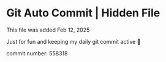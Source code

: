 # Git Auto Commit | Hidden File

This file was added Feb 12, 2025

Just for fun and keeping my daily git commit active 🤪

commit number: 558318
